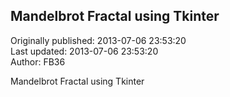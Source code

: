 ## Mandelbrot Fractal using Tkinter  
Originally published: 2013-07-06 23:53:20  
Last updated: 2013-07-06 23:53:20  
Author: FB36   
  
Mandelbrot Fractal using Tkinter
